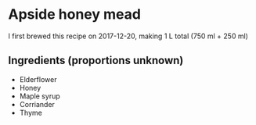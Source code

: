 # Apside honey mead

I first brewed this recipe on 2017-12-20, making 1 L total (750 ml + 250 ml)

## Ingredients  (proportions unknown)
- Elderflower
- Honey
- Maple syrup
- Corriander
- Thyme
